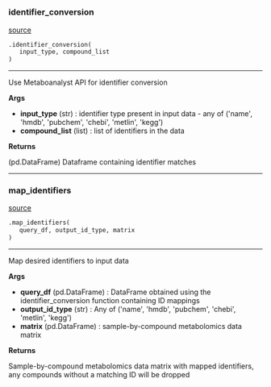 #


### identifier_conversion
[source](https://github.com/cwieder/py-ssPA/blob/master/src/sspa/identifier_conversion.py/#L5)
```python
.identifier_conversion(
   input_type, compound_list
)
```

---
Use Metaboanalyst API for identifier conversion

**Args**

* **input_type** (str) : identifier type present in input data - any of ('name', 'hmdb', 'pubchem', 'chebi', 'metlin', 'kegg')
* **compound_list** (list) : list of identifiers in the data


**Returns**

(pd.DataFrame) Dataframe containing identifier matches 

----


### map_identifiers
[source](https://github.com/cwieder/py-ssPA/blob/master/src/sspa/identifier_conversion.py/#L35)
```python
.map_identifiers(
   query_df, output_id_type, matrix
)
```

---
Map desired identifiers to input data

**Args**

* **query_df** (pd.DataFrame) : DataFrame obtained using the identifier_conversion function containing ID mappings
* **output_id_type** (str) : Any of ('name', 'hmdb', 'pubchem', 'chebi', 'metlin', 'kegg')
* **matrix** (pd.DataFrame) : sample-by-compound metabolomics data matrix


**Returns**

Sample-by-compound metabolomics data matrix with mapped identifiers, any compounds without a matching ID will be dropped
